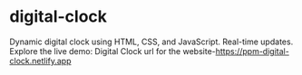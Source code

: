 # digital-clock
Dynamic digital clock using HTML, CSS, and JavaScript. Real-time updates. Explore the live demo: Digital Clock
url for the website-https://ppm-digital-clock.netlify.app

